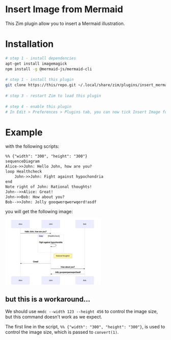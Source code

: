 # Insert Image from Mermaid

This Zim plugin allow you to insert a Mermaid illustration.

# Installation

```bash
# step 1 - install dependencies
apt-get install imagemagick
npm install -g @mermaid-js/mermaid-cli

# step 1 - install this plugin
git clone https://this/repo.git ~/.local/share/zim/plugins/insert_mermaid/

# step 3 - restart Zim to load this plugin

# step 4 - enable this plugin
# In Edit > Preferences > Plugins tab, you can now tick Insert Image form Mermaid.

```

# Example 

with the following scripts:
```
%% {"width": "300", "height": "300"}
sequenceDiagram
Alice->>John: Hello John, how are you?
loop Healthcheck
    John->>John: Fight against hypochondria
end
Note right of John: Rational thoughts!
John-->>Alice: Great!
John->>Bob: How about you?
Bob-->>John: Jolly gooqwerqwerwqerd!asdf
```

you will get the following image:

![Drag Racing](./data/mermaid.png)

## but this is a workaround...

We should use `mmdc --width 123 --height 456` to control the image size, but this command doesn't work as we expect. 

The first line in the script, `%% {"width": "300", "height": "300"}`, is used to control the image size, which is passed to `convert(1)`. 